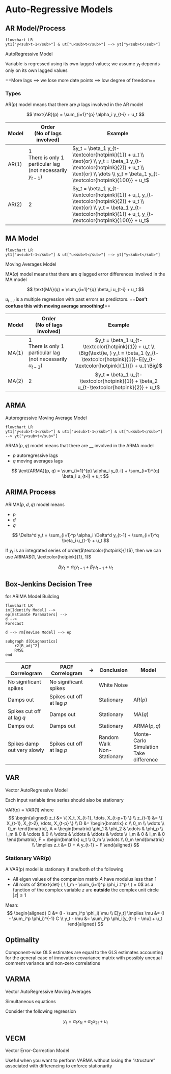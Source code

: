 # Auto-Regressive Models

## AR Model/Process

```mermaid
flowchart LR
yt1["y<sub>t-1</sub>"] & ut["u<sub>t</sub>"] --> yt["y<sub>t</sub>"]
```



AutoRegressive Model

Variable is regressed using its own lagged values; we assume $y_t$ depends only on its own lagged values

==More lags $\implies$ we lose more date points $\implies$ low degree of freedom==

### Types

AR$(p)$ model means that there are $p$ lags involved in the AR model

$$
\text{AR}(p) =
\sum_{i=1}^{p} \alpha_i y_{t-i} +
u_t
$$

| Model   | Order<br />(No of lags involved)                             | Example                                                      |
| ------- | ------------------------------------------------------------ | ------------------------------------------------------------ |
| AR$(1)$ | 1<br />There is only $1$ particular lag (not necessarily $y_{t-1}$) | $y_t = \beta_1 y_{t-\textcolor{hotpink}{1}} + u_t \\ \text{or} \\ y_t = \beta_1 y_{t-\textcolor{hotpink}{2}} + u_t \\ \text{or} \\ \dots \\ y_t = \beta_1 y_{t-\textcolor{hotpink}{100}} + u_t$ |
| AR$(2)$ | 2                                                            | $y_t = \beta_1 y_{t-\textcolor{hotpink}{1}} + u_t,  y_{t-\textcolor{hotpink}{2}} + u_t \\ \text{or} \\ y_t = \beta_1 y_{t-\textcolor{hotpink}{1}} + u_t,  y_{t-\textcolor{hotpink}{100}} + u_t$ |

## MA Model

```mermaid
flowchart LR
yt1["u<sub>t-1</sub>"] & ut["u<sub>t</sub>"] --> yt["y<sub>t</sub>"]
```



Moving Averages Model

MA$(q)$ model means that there are $q$ lagged error differences involved in the MA model

$$
\text{MA}(q) =
\sum_{i=1}^{q} \beta_i u_{t-i} +
u_t
$$

$u_{t-i}$ is a multiple regression with past errors
as predictors. ==**Don’t confuse this with moving average smoothing!**==

| Model   | Order<br />(No of lags involved)                             |                           Example                            |
| ------- | ------------------------------------------------------------ | :----------------------------------------------------------: |
| MA$(1)$ | 1<br />There is only $1$ particular lag (not necessarily $u_{t-1}$) | $y_t = \beta_1 u_{t-\textcolor{hotpink}{1}} + u_t \\ \Big(\text{ie, } y_t = \beta_1 (y_{t-\textcolor{hotpink}{1}}-E[y_{t-\textcolor{hotpink}{1}}]) + u_t \Big)$ |
| MA$(2)$ | 2                                                            | $y_t = \beta_1 u_{t-\textcolor{hotpink}{1}} + \beta_2 u_{t-\textcolor{hotpink}{2}} + u_t$ |

## ARMA

Autoregressive Moving Average Model

```mermaid
flowchart LR
yt1["y<sub>t-1</sub>"] & ut1["u<sub>t-1</sub>"] & ut["u<sub>t</sub>"] --> yt["y<sub>t</sub>"]
```

ARMA$(p, q)$ model means that there are __ involved in the ARMA model

- $p$ autoregressive lags
- $q$ moving averages lags

$$
\text{ARMA}(p, q) =
\sum_{i=1}^{p} \alpha_i y_{t-i} +
\sum_{i=1}^{q} \beta_i u_{t-i} +
u_t
$$

## ARIMA Process

ARIMA$(p, d, q)$ model means

- $p$
- $d$
- $q$

$$
\Delta^d y_t =
\sum_{i=1}^p \alpha_i \Delta^d y_{t-1} +
\sum_{i=1}^q \beta_i u_{t-1} +
u_t
$$

If $y_t$ is an integrated series of order($\textcolor{hotpink}{1}$), then we can use ARIMA$(1, \textcolor{hotpink}{1}, 1)$

$$
\Delta y_t =
\alpha_1 y_{t-1} + \beta_1 u_{t-1} + u_t
$$

## Box-Jenkins Decision Tree

for ARIMA Model Building

```mermaid
flowchart LR
im[Identify Model] -->
ep[Estimate Paramaters] -->
d -->
Forecast

d --> rm[Revise Model] --> ep

subgraph d[Diagnostics]
	r2[R_adj^2]
	RMSE
end
```

| ACF Correlogram             | PACF Correlogram          | ->   | Conclusion                      | Model                                       |
| --------------------------- | ------------------------- | ---- | ------------------------------- | ------------------------------------------- |
| No significant spikes       | No significant spikes     |      | White Noise                     |                                             |
| Damps out                   | Spikes cut off at lag $p$ |      | Stationary                      | AR$(p)$                                     |
| Spikes cut off at lag $q$   | Damps out                 |      | Stationary                      | MA$(q)$                                     |
| Damps out                   | Damps out                 |      | Stationary                      | ARMA$(p, q)$                                |
| Spikes damp out very slowly | Spikes cut off at lag $p$ |      | Random Walk<br />Non-Stationary | Monte-Carlo Simulation<br />Take difference |

## VAR

Vector AutoRegressive Model

Each input variable time series should also be stationary

$\text{VAR}(p) \equiv \text{VAR}(1)$ where
$$
\begin{aligned}
z_t &= \{ X_t, X_{t-1}, \dots, X_{t-p+1} \} \\
z_{t-1} &= \{ X_{t-1}, X_{t-2}, \dots, X_{t-p} \} \\
D &= \begin{bmatrix}
c \\
0_m \\
\vdots \\
0_m
\end{bmatrix},
A = \begin{bmatrix}
\phi_1	& \phi_2	& \cdots & \phi_p \\
I_m			& 0				& \cdots & 0 \\
\vdots	& \ddots	& \ddots & \vdots \\
I_m			& 0				& I_m & 0
\end{bmatrix},
F = \begin{bmatrix}
u_t \\
0_m \\
\vdots \\
0_m
\end{bmatrix}
\\
\implies z_t &= D + A y_{t-1} + F
\end{aligned}
$$

### Stationary VAR(p)

A VAR(p) model is stationary if one/both of the following

- All eigen values of the companion matrix $A$ have modulus less than 1
- All roots of $\text{det} ( \ I_m - \sum_{i=1}^p \phi_i z^p \ ) = 0$ as a function of the complex variable $z$ are **outside** the complex unit circle $\vert z \vert \le 1$

Mean:
$$
\begin{aligned}
C
&= (I - \sum_i^p \phi_i) \mu \\
E[y_t] \implies
\mu
&= (I - \sum_i^p \phi_i)^{-1} C \\
y_t - \mu &= \sum_i^p \phi_i[y_{t-i} - \mu]  + u_t
\end{aligned}
$$


## Optimality

Component-wise OLS estimates are equal to the GLS estimates accounting for the general case of innovation covariance matrix with possibly unequal comment variance and non-zero correlations 

## VARMA

Vector AutoRegressive Moving Averages

Simultaneous equations

Consider the following regression

$$
y_t = \alpha_1 {x_1}_t + \alpha_2 {x_2}_t + u_t
$$

## VECM

Vector Error-Correction Model

Useful when you want to perform VARMA without losing the “structure” associated with differencing to enforce stationarity